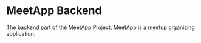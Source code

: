 # MeetApp Backend

The backend part of the MeetApp Project. MeetApp is a meetup organizing application.
